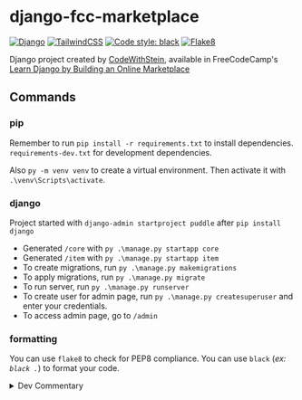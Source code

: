 # django-fcc-marketplace

[![Django](https://img.shields.io/badge/django-%23092E20.svg?style=flat&logo=django&logoColor=white)](https://www.djangoproject.com/)
[![TailwindCSS](https://img.shields.io/badge/tailwindcss-%2338B2AC.svg?style=flat&logo=tailwind-css&logoColor=white)](https://tailwindcss.com/)
[![Code style: black](https://img.shields.io/badge/code%20style-black-000000.svg)](https://github.com/psf/black)
[![Flake8](https://img.shields.io/badge/flake8-221e57?style=flat&logo=python&logoColor=17acc0)](https://flake8.pycqa.org/en/latest/)

Django project created by [CodeWithStein](https://www.youtube.com/c/CodeWithStein), available in FreeCodeCamp's [Learn Django by Building an Online Marketplace](https://youtu.be/ZxMB6Njs3ck)

## Commands

### pip

Remember to run `pip install -r requirements.txt` to install dependencies. `requirements-dev.txt` for development dependencies.

Also ``py -m venv venv`` to create a virtual environment. Then activate it with ``.\venv\Scripts\activate``.

### django

Project started with `django-admin startproject puddle` after `pip install django`

- Generated `/core` with `py .\manage.py startapp core`
- Generated `/item` with `py .\manage.py startapp item`
- To create migrations, run `py .\manage.py makemigrations`
- To apply migrations, run `py .\manage.py migrate`
- To run server, run `py .\manage.py runserver`
- To create user for admin page, run `py .\manage.py createsuperuser` and enter your credentials.
- To access admin page, go to `/admin`

### formatting

You can use `flake8` to check for PEP8 compliance.
You can use `black` (*ex: `black .`*) to format your code.

<details><summary>Dev Commentary</summary>

First time messing with Django. This repository is just a way to say that I know something of this framework. 😐

The responsive aspect of the project is not existent. I just wanted to learn the basics of Django.
The tutorial's title says "Python Tutorial for Beginners". That's funny.

Video timestamp: **1:50:44**

</details>
